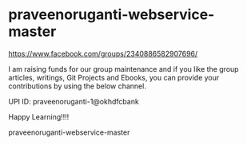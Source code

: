 # praveenoruganti-webservice-master


https://www.facebook.com/groups/2340886582907696/

I am raising funds for our group maintenance and if you like the group articles, writings, Git Projects and Ebooks, you can provide your contributions by using the below channel.

UPI ID:
praveenoruganti-1@okhdfcbank

Happy Learning!!!!


praveenoruganti-webservice-master
